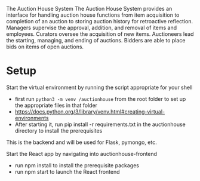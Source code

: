 The Auction House System
The Auction House System provides an interface for handling auction house functions from item acquisition to completion of an auction to storing auction history for retroactive reflection. Managers supervise the approval, addition, and removal of items and employees. Curators oversee the acquisition of new items. Auctioneers lead the starting, managing, and ending of auctions. Bidders are able to place bids on items of open auctions.


# Setup
Start the virtual environment by running the script appropriate for your shell
 * first run ```python3 -m venv /auctionhouse``` from the root folder to set up the appropriate files in that folder
 * https://docs.python.org/3/library/venv.html#creating-virtual-environments
 * After starting it, run pip install -r requirements.txt in the auctionhouse directory to install the prerequisites

This is the backend and will be used for Flask, pymongo, etc.

Start the React app by navigating into auctionhouse-frontend
 * run npm install to install the prerequisite packages
 * run npm start to launch the React frontend
